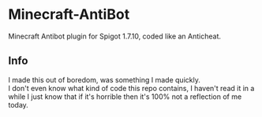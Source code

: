 # Minecraft-AntiBot
Minecraft Antibot plugin for Spigot 1.7.10, coded like an Anticheat.

## Info ##
I made this out of boredom, was something I made quickly.  
I don't even know what kind of code this repo contains, I haven't read it in a while I just know that if it's horrible then it's 100% not a reflection of me today.
